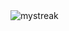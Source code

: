 <picture>
<source media="(prefers-color-scheme: dark)" srcset="https://streak-stats.demolab.com?user=VitaminB16&theme=github-dark&hide_border=true&hide_rank=true" alt="mystreak"/>
<source media="(prefers-color-scheme: light)" srcset="https://github-readme-streak-stats.herokuapp.com/?user=VitaminB16&theme=light&hide_border=true" alt="mystreak"/>
<img src="https://github-readme-streak-stats.herokuapp.com/?user=VitaminB16&theme=light&hide_border=true" alt="mystreak"/>
</picture>